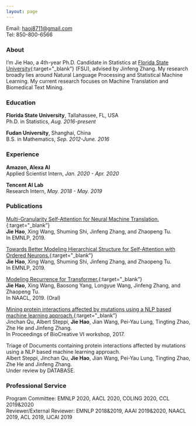```yaml
---
layout: page
---
```

Email: haoj8711@gmail.com                     
Tel: 850-800-6566  

### About
I’m Jie Hao, a 4th-year Ph.D. Candidate in Statistics at [Florida State University](https://www.fsu.edu){:target="_blank”} (FSU), advised by Jinfeng Zhang. My research broadly lies around Natural Language Processing and Statistical Machine Learning. My current research focuses on Machine Translation and Biomedical Text Mining.

### Education

**Florida State University**, Tallahassee, FL, USA  
Ph.D. in Statistics, *Aug. 2016-present*

**Fudan University**, Shanghai, China  
B.S. in Mathematics, *Sep. 2012-June. 2016*

### Experience

**Amazon, Alexa AI**  
Applied Scientist Intern, *Jan. 2020 - Apr. 2020*

**Tencent AI Lab**  
Research Intern, *May. 2018 - May. 2019*

### Publications

[Multi-Granularity Self-Attention for Neural Machine Translation.](https://arxiv.org/pdf/1909.02222.pdf){:target="_blank”}    
**Jie Hao**, Xing Wang, Shuming Shi, Jinfeng Zhang, and Zhaopeng Tu.  
In EMNLP, 2019. 

[Towards Better Modeling Hierarchical Structure for Self-Attention with Ordered Neurons.](https://arxiv.org/pdf/1909.01562.pdf){:target="_blank”}      
**Jie Hao**, Xing Wang, Shuming Shi, Jinfeng Zhang, and Zhaopeng Tu.  
In EMNLP, 2019.

[Modeling Recurrence for Transformer.](https://arxiv.org/pdf/1904.03092.pdf){:target="_blank”}          
**Jie Hao**, Xing Wang, Baosong Yang, Longyue Wang, Jinfeng Zhang, and Zhaopeng Tu.  
In NAACL,  2019. (Oral)

[Mining protein interactions affected by mutations using a NLP based machine learning approach.](https://pdfs.semanticscholar.org/0518/dd5b4725f4f997f29aca862d7c5f9ff0e929.pdf?_ga=2.199741606.903625184.1569340439-1421537793.1569340439){:target="_blank”}      
Jinchan Qu, Albert Steppi, **Jie Hao**, Jian Wang, Pei-Yau Lung, Tingting Zhao, Zhe He and Jinfeng Zhang.  
In Proceedings of BioCreative VI workshop, 2017.

Triage of Documents containing protein interactions affected by mutations using a NLP based machine learning
approach.    
Albert Steppi, Jinchan Qu, **Jie Hao**, Jian Wang, Pei-Yau Lung, Tingting Zhao, Zhe He and Jinfeng Zhang.  
Under review by DATABASE.

### Professional Service

Program Committee: EMNLP 2020, AACL 2020, COLING 2020, CCL 2019&2020        
Reviewer/External Reviewer: EMNLP 2018&2019, AAAI 2019&2020, NAACL 2019, ACL 2019, IJCAI 2019 


